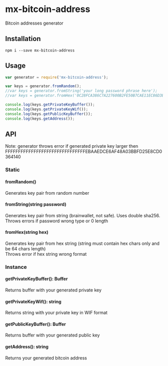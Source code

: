 # mx-bitcoin-address
Bitcoin addresses generator


## Installation

    npm i --save mx-bitcoin-address
    
## Usage
    
```js
var generator = require('mx-bitcoin-address');

var keys = generator.fromRandom();
//var keys = generator.fromString('your long password phrase here');
//var keys = generator.fromHex('0C28FCA386C7A227600B2FE50B7CAE11EC86D3BF1FBE471BE89827E19D72AA1D');

console.log(keys.getPrivateKeyBuffer());
console.log(keys.getPrivateKeyWif());
console.log(keys.getPublicKeyBuffer());
console.log(keys.getAddress());
```
    
## API
Note: generator throws error if generated private key larger then  
FFFFFFFFFFFFFFFFFFFFFFFFFFFFFFFEBAAEDCE6AF48A03BBFD25E8CD0364140

### Static

#### fromRandom()

Generates key pair from random number

#### fromString(string password)

Generates key pair from string (brainwallet, not safe). Uses double sha256.  
Throws errors if password wrong type or 0 length

#### fromHex(string hex)

Generates key pair from hex string (string must contain hex chars only and be 64 chars length)  
Throws error if hex string wrong format

### Instance

#### getPrivateKeyBuffer(): Buffer

Returns buffer with your generated private key

#### getPrivateKeyWif(): string

Returns string with your private key in WIF format

#### getPublicKeyBuffer(): Buffer

Returns buffer with your generated public key

#### getAddress(): string

Returns your generated bitcoin address
